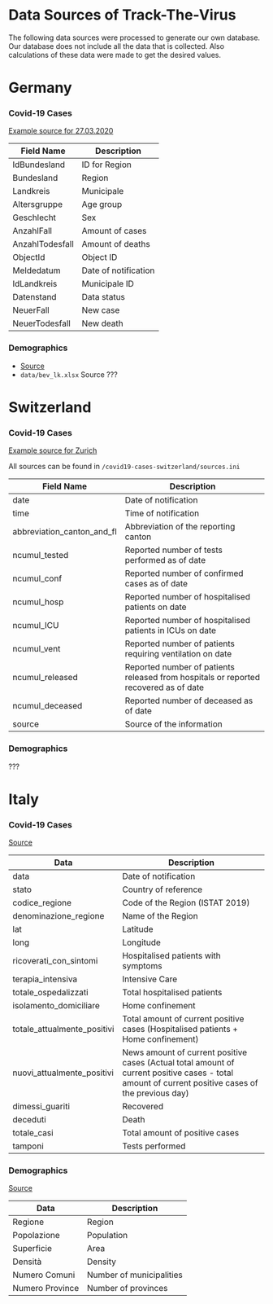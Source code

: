 # Data Sources of Track-The-Virus
The following data sources were processed to generate our own database. Our database does not include all the data that is collected. Also calculations of these data were made to get the desired values.

# Germany
### Covid-19 Cases
[Example source for 27.03.2020](https://services7.arcgis.com/mOBPykOjAyBO2ZKk/arcgis/rest/services/RKI_COVID19/FeatureServer/0//query?where=Meldedatum%3D%272020-03-28%27&objectIds=&time=&resultType=none&outFields=*&returnIdsOnly=false&returnUniqueIdsOnly=false&returnCountOnly=false&returnDistinctValues=false&cacheHint=false&orderByFields=&groupByFieldsForStatistics=&outStatistics=&having=&resultOffset=&resultRecordCount=&sqlFormat=none&f=pjson&token=)

| Field Name          | Description                                |
|---------------------|--------------------------------------------|
| IdBundesland | ID for Region|
| Bundesland  | Region|
| Landkreis  | Municipale|
| Altersgruppe  | Age group|
| Geschlecht  | Sex|
| AnzahlFall  | Amount of cases|
| AnzahlTodesfall  | Amount of deaths|
| ObjectId  | Object ID|
| Meldedatum  | Date of notification|
| IdLandkreis  | Municipale ID|
| Datenstand  | Data status|
| NeuerFall  | New case |
| NeuerTodesfall | New death|

### Demographics
- [Source](https://public.opendatasoft.com/api/records/1.0/search/?dataset=landkreise-in-germany&rows=500&facet=iso&facet=name_0&facet=name_1&facet=name_2&facet=type_2&facet=engtype_2&refine.name_0=Germany)
- `data/bev_lk.xlsx` Source ???

# Switzerland
### Covid-19 Cases
[Example source for Zurich](https://raw.githubusercontent.com/openZH/covid_19/master/fallzahlen_kanton_total_csv/COVID19_Fallzahlen_Kanton_ZH_total.csv)

All sources can be found in `/covid19-cases-switzerland/sources.ini`

| Field Name          | Description                                |
|---------------------|--------------------------------------------|
| date               | Date of notification                       |
| time                | Time of notification                       |
| abbreviation_canton_and_fl | Abbreviation of the reporting canton       | 
| ncumul_tested      | Reported number of tests performed as of date|
| ncumul_conf          | Reported number of confirmed cases as of date|
| ncumul_hosp         | Reported number of hospitalised patients on date|
| ncumul_ICU          | Reported number of hospitalised patients in ICUs on date| 
| ncumul_vent         | Reported number of patients requiring ventilation on date | 
| ncumul_released     |Reported number of patients released from hospitals or reported recovered as of date|
| ncumul_deceased     |Reported number of deceased as of date|
| source              | Source of the information                  |

### Demographics
???

# Italy
### Covid-19 Cases
[Source](https://raw.githubusercontent.com/pcm-dpc/COVID-19/master/dati-regioni/dpc-covid19-ita-regioni.csv)

| Data                  | Description                            |
|-----------------------------|----------------------------------------|
| data                        | Date of notification                   | 
| stato                       | Country of reference                   | 
| codice_regione              | Code of the Region (ISTAT 2019)        | 
| denominazione_regione       | Name of the Region                     | 
| lat                         | Latitude                               | 
| long                        | Longitude                              | 
| ricoverati_con_sintomi      | Hospitalised patients with symptoms    | 
| terapia_intensiva           | Intensive Care                         | 
| totale_ospedalizzati        | Total hospitalised patients            | 
| isolamento_domiciliare      | Home confinement                       | 
| totale_attualmente_positivi | Total amount of current positive cases (Hospitalised patients + Home confinement)  |
| nuovi_attualmente_positivi  | News amount of current positive cases (Actual total amount of current positive cases - total amount of current positive cases of the previous day)| 
| dimessi_guariti             | Recovered                              | 
| deceduti                    | Death                                  |
| totale_casi                 | Total amount of positive cases         |
| tamponi                     | Tests performed                        | 



### Demographics 

[Source](https://www.tuttitalia.it/regioni/)


|  Data   | Description |
|---------|----------------------------------------|
| Regione  |  Region |
| Popolazione  |  Population |
| Superficie  |  Area |
| Densità  |  Density|
| Numero Comuni  | Number of municipalities  |
| Numero Province  |  Number of provinces |
